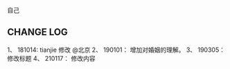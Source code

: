 自己

## CHANGE LOG

1、  181014: tianjie 修改 @北京
2、  190101： 增加对婚姻的理解。
3、  190305： 修改标题
4、  210117： 修改内容

